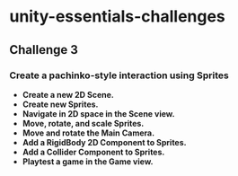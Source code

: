 # unity-essentials-challenges

## Challenge 3

### Create a pachinko-style interaction using Sprites<b>

* Create a new 2D Scene.
* Create new Sprites.
* Navigate in 2D space in the Scene view.
* Move, rotate, and scale Sprites.
* Move and rotate the Main Camera.
* Add a RigidBody 2D Component to Sprites.
* Add a Collider Component to Sprites.
* Playtest a game in the Game view.

